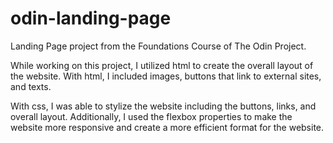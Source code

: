 # odin-landing-page
Landing Page project from the Foundations Course of The Odin Project.

While working on this project, I utilized html to create the overall layout of the website. With html, I included images, buttons that link to external sites, and texts. 

With css, I was able to stylize the website including the buttons, links, and overall layout. Additionally, I used the flexbox properties to make the website more responsive and create a more efficient format for the website. 